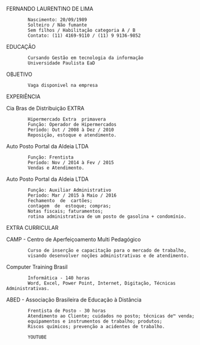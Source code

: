 FERNANDO LAURENTINO DE LIMA

    
 

            Nascimento: 20/09/1989
            Solteiro / Não fumante 
            Sem filhos / Habilitação categoria A / B 
            Contato: (11) 4169-9110 / (11) 9 9136-9852

            
EDUCAÇÃO

            Cursando Gestão em tecnologia da informação 
            Universidade Paulista EaD

            
OBJETIVO
 
            Vaga disponivel na empresa  

            
EXPERIÊNCIA

            
Cia Bras de Distribuição EXTRA

            
            Hipermercado Extra  primavera
            Função: Operador de Hipermercados
            Período: Out / 2008 à Dez / 2010
            Reposição, estoque e atendimento.

            
Auto Posto Portal da Aldeia LTDA

            Função: Frentista
            Período: Nov / 2014 à Fev / 2015 
            Vendas e Atendimento.

            
Auto Posto Portal da Aldeia LTDA
 
            Função: Auxiliar Administrativo
            Período: Mar / 2015 à Maio / 2016
            Fechamento  de  cartões; 
            contagem  de  estoque; compras;
            Notas fiscais; faturamentos; 
            rotina administrativa de um posto de gasolina + condomínio.

            
EXTRA CURRICULAR


            
CAMP - Centro de Aperfeiçoamento Multi Pedagógico

            Curso de inserção e capacitação para o mercado de trabalho, 
            visando desenvolver noções administrativas e de atendimento.

            
Computer Training Brasil

            Informática - 140 horas
            Word, Excel, Power Point, Internet, Digitação, Técnicas Administrativas.

            
ABED - Associação Brasileira de Educação à Distância

            Frentista de Posto - 30 horas
            Atendimento ao Cliente; cuidados no posto; técnicas de™ venda; 
            equipamentos e instrumentos de trabalho; produtos;
            Riscos químicos; prevenção a acidentes de trabalho.
            
            YOUTUBE
            
            
